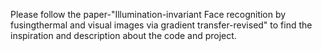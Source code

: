 Please follow the paper-"Illumination-invariant Face recognition by fusingthermal and visual images via gradient transfer-revised" to find the inspiration and description about the code and project.

